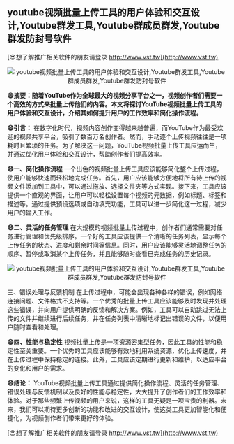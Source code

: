 ## **youtube视频批量上传工具的用户体验和交互设计,Youtube群发工具,Youtube群成员群发,Youtube群发防封号软件**

[😍想了解推广相关软件的朋友请登录 http://www.vst.tw](http://www.vst.tw)

 <center><img src="https://vst.tw/MP4/tuiguang/png/6.png" alt="youtube视频批量上传工具的用户体验和交互设计,Youtube群发工具,Youtube群成员群发,Youtube群发防封号软件"></center>

**😄摘要：随着YouTube作为全球最大的视频分享平台之一，视频创作者们需要一个高效的方式来批量上传他们的内容。本文将探讨YouTube视频批量上传工具的用户体验和交互设计，介绍其如何提升用户的工作效率和简化操作流程。**

**😄引言：**
在数字化时代，视频内容创作变得越来越普遍，而YouTube作为最受欢迎的视频共享平台，吸引了数百万名创作者。然而，手动逐个上传视频往往是一项耗时且繁琐的任务。为了解决这一问题，YouTube视频批量上传工具应运而生，并通过优化用户体验和交互设计，帮助创作者们提高效率。

**😄一、简化操作流程**
一个出色的视频批量上传工具应该能够简化整个上传过程，使用户能够快速而轻松地完成任务。首先，用户应该能够方便地将所有待上传的视频文件添加到工具中，可以通过拖放、选择文件夹等方式实现。接下来，工具应该提供一个直观的界面，让用户可以轻松设置每个视频的元数据，例如标题、标签和描述等。通过提供预设选项或自动填充功能，工具可以进一步简化这一过程，减少用户的输入工作。

**😄二、灵活的任务管理**
在大规模的视频批量上传过程中，创作者们通常需要对任务进行管理和优先级排序。一个好的工具应该提供一个清晰的任务列表，显示每个上传任务的状态、进度和剩余时间等信息。同时，用户应该能够灵活地调整任务的顺序、暂停或取消某个上传任务，并且能够随时查看已完成任务的历史记录。

 <center><img src="https://vst.tw/MP4/tuiguang/png/4.png" alt="youtube视频批量上传工具的用户体验和交互设计,Youtube群发工具,Youtube群成员群发,Youtube群发防封号软件"></center>

三、错误处理与反馈机制
在上传过程中，可能会出现各种各样的错误，例如网络连接问题、文件格式不支持等。一个优秀的批量上传工具应该能够及时发现并处理这些错误，并向用户提供明确的反馈和解决方案。例如，工具可以自动跳过无法上传的文件并继续进行后续任务，并在任务列表中清晰地标记出错误的文件，以便用户随时查看和处理。

**😄四、性能与稳定性**
视频批量上传是一项资源密集型任务，因此工具的性能和稳定性至关重要。一个优秀的工具应该能够有效地利用系统资源，优化上传速度，并在上传过程中保持稳定的连接。此外，工具应该定期进行更新和维护，以适应平台的变化和用户的需求。

**😄结论：**
YouTube视频批量上传工具通过提供简化操作流程、灵活的任务管理、错误处理与反馈机制以及良好的性能与稳定性，大大提升了创作者们的工作效率和体验。对于那些频繁上传视频的用户来说，这样的工具无疑是一项宝贵的利器。未来，我们可以期待更多创新的功能和改进的交互设计，使这类工具更加智能化和便捷化，为视频创作者们带来更好的体验。

[😍想了解推广相关软件的朋友请登录 http://www.vst.tw](http://www.vst.tw)



